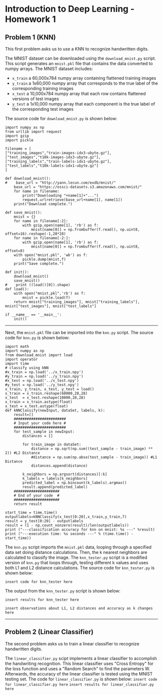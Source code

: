# Introduction to Deep Learning - Homework 1

## Problem 1 (KNN)
This first problem asks us to use a KNN to recognize handwritten digits.

The MNIST dataset can be downloaded using the `download_mnist.py` script. This script generates an `mnist.pkl` file that contains the data converted to numpy arrays. The MNIST dataset includes: 
- `x_train` a 60,000x784 numpy array containing flattened training images
- `y_train` a 1x60,000 numpy array that corresponds to the true label of the corresponding training images
- `x_test` a 10,000x784 numpy array that each row contains flattened versions of test images
- `y_test` a 1x10,000 numpy array that each component is the true label of the corresponding test images

The source code for `download_mnist.py` is shown below:
```
import numpy as np
from urllib import request
import gzip
import pickle

filename = [
["training_images","train-images-idx3-ubyte.gz"],
["test_images","t10k-images-idx3-ubyte.gz"],
["training_labels","train-labels-idx1-ubyte.gz"],
["test_labels","t10k-labels-idx1-ubyte.gz"]
]

def download_mnist():
#    base_url = "http://yann.lecun.com/exdb/mnist/"
    base_url = "https://ossci-datasets.s3.amazonaws.com/mnist/"
    for name in filename:
        print("Downloading "+name[1]+"...")
        request.urlretrieve(base_url+name[1], name[1])
    print("Download complete.")

def save_mnist():
    mnist = {}
    for name in filename[:2]:
        with gzip.open(name[1], 'rb') as f:
            mnist[name[0]] = np.frombuffer(f.read(), np.uint8, offset=16).reshape(-1,28*28)
    for name in filename[-2:]:
        with gzip.open(name[1], 'rb') as f:
            mnist[name[0]] = np.frombuffer(f.read(), np.uint8, offset=8)
    with open("mnist.pkl", 'wb') as f:
        pickle.dump(mnist,f)
    print("Save complete.")

def init():
    download_mnist()
    save_mnist()
#    print ((load()[0]).shape)
def load():
    with open("mnist.pkl",'rb') as f:
        mnist = pickle.load(f)
    return mnist["training_images"], mnist["training_labels"], mnist["test_images"], mnist["test_labels"]

if __name__ == '__main__':
    init()
```
---

Next, the `mnist.pkl` file can be imported into the `knn.py` script. The source code for `knn.py` is shown below:
```
import math
import numpy as np  
from download_mnist import load
import operator  
import time
# classify using kNN  
#x_train = np.load('../x_train.npy')
#y_train = np.load('../y_train.npy')
#x_test = np.load('../x_test.npy')
#y_test = np.load('../y_test.npy')
x_train, y_train, x_test, y_test = load()
x_train = x_train.reshape(60000,28,28)
x_test  = x_test.reshape(10000,28,28)
x_train = x_train.astype(float)
x_test = x_test.astype(float)
def kNNClassify(newInput, dataSet, labels, k): 
    result=[]
    ########################
    # Input your code here #
    ########################
    for test_sample in newInput:
        distances = []

        for train_image in dataSet:
            distance = np.sqrt(np.sum((test_sample - train_image) ** 2)) #L2 Distance
            #distance = np.sum(np.abso(test_sample - train_image)) #L1 Distance
            distances.append(distance)
        
        k_neighbors = np.argsort(distances)[:k]
        k_labels = labels[k_neighbors]
        predicted_label = np.bincount(k_labels).argmax()
        result.append(predicted_label)
    #####################
    # End of your code  #
    #####################
    return result

start_time = time.time()
outputlabels=kNNClassify(x_test[0:20],x_train,y_train,7)
result = y_test[0:20] - outputlabels
result = (1 - np.count_nonzero(result)/len(outputlabels))
print ("---classification accuracy for knn on mnist: %s ---" %result)
print ("---execution time: %s seconds ---" % (time.time() - start_time))
```

The `knn.py` script imports the `mnist.pkl` data, looping through a specified data set doing distance calculations. Then, the k nearest neighbors are calculated to classify the image. The `knn_tester.py` script is a modified version  of `knn.py` that loops through, testing different k values and uses both L1 and L2 distance calculations. The source code for `knn_tester.py` is shown below:
```
insert code for knn_tester here
```
The output from the `knn_tester.py` script is shown below:
```
insert results for knn_tester here
```

```
insert observations about L1, L2 distances and accuracy as k changes here
```

---
## Problem 2 (Linear Classifier)
The second problem asks us to train a linear classifier to recognize handwritten digits.

 The `linear_classifier.py` scipt implements a linear classifier to accomplish the handwriting recognition. This linear classifier uses "Cross Entropy" for the loss function and uses a "Random Search" to find the parameters W. Afterwards, the accuracy of the linear classifier is tested using the MNIST testing set. The code for `linear_classifier.py` is shown below:
 ```insert code for linear_classifier.py here``` 
```insert results for linear_classifier.py here```